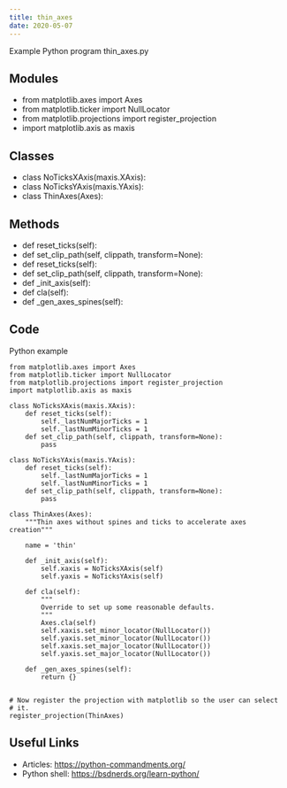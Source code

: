 ```yaml
---
title: thin_axes
date: 2020-05-07
---
```

Example Python program thin_axes.py

## Modules

* from matplotlib.axes import Axes
* from matplotlib.ticker import NullLocator
* from matplotlib.projections import register_projection
* import matplotlib.axis as maxis

## Classes

* class NoTicksXAxis(maxis.XAxis):
* class NoTicksYAxis(maxis.YAxis):
* class ThinAxes(Axes):

## Methods

* def reset_ticks(self):
* def set_clip_path(self, clippath, transform=None):
* def reset_ticks(self):
* def set_clip_path(self, clippath, transform=None):
* def _init_axis(self):
* def cla(self):
* def _gen_axes_spines(self):

## Code

Python example

    from matplotlib.axes import Axes
    from matplotlib.ticker import NullLocator
    from matplotlib.projections import register_projection
    import matplotlib.axis as maxis
    
    class NoTicksXAxis(maxis.XAxis):
        def reset_ticks(self):
            self._lastNumMajorTicks = 1
            self._lastNumMinorTicks = 1
        def set_clip_path(self, clippath, transform=None):
            pass
    
    class NoTicksYAxis(maxis.YAxis):
        def reset_ticks(self):
            self._lastNumMajorTicks = 1
            self._lastNumMinorTicks = 1
        def set_clip_path(self, clippath, transform=None):
            pass
    
    class ThinAxes(Axes):
        """Thin axes without spines and ticks to accelerate axes creation"""
    
        name = 'thin'
    
        def _init_axis(self):
            self.xaxis = NoTicksXAxis(self)
            self.yaxis = NoTicksYAxis(self)
    
        def cla(self):
            """
            Override to set up some reasonable defaults.
            """
            Axes.cla(self)
            self.xaxis.set_minor_locator(NullLocator())
            self.yaxis.set_minor_locator(NullLocator())
            self.xaxis.set_major_locator(NullLocator())
            self.yaxis.set_major_locator(NullLocator())
    
        def _gen_axes_spines(self):
            return {}
                   
    
    # Now register the projection with matplotlib so the user can select
    # it.
    register_projection(ThinAxes)

## Useful Links

- Articles: https://python-commandments.org/
- Python shell: https://bsdnerds.org/learn-python/
